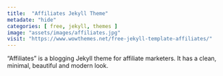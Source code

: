 ```yaml
---
title:  "Affiliates Jekyll Theme"
metadate: "hide"
categories: [ free, jekyll, themes ]
image: "assets/images/affiliates.jpg"
visit: "https://www.wowthemes.net/free-jekyll-template-affiliates/"
---
```

“Affiliates” is a blogging Jekyll theme for affiliate marketers. It has a clean, minimal, beautiful and modern look.

